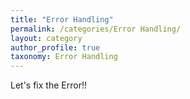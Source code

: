 ```yaml
---
title: "Error Handling"
permalink: /categories/Error Handling/
layout: category
author_profile: true
taxonomy: Error Handling
---
```


Let's fix the Error!!